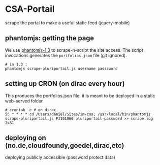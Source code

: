 # CSA-Portail
scrape the portal to make a useful static feed (jquery-mobile)

## phantomjs: getting the page
We use [phantomjs-1.3](http://www.phantomjs.org/) to scrape-n-script the site access.
The script invocations generates the `portfolios.json` file (git ignored).

    # in 1.3 : 
    phantomjs scrape-pluriportail.js username passsword

## setting up CRON (on dirac every hour)
This produces the portfolios.json file. it is meant to be deployed in a static web-served folder.

    # crontab -e # on dirac
    55 * * * * cd /Users/daniel/Sites/im-csa; /usr/local/bin/phantomjs scrape-pluriportail.js P3101060 pluriportail-password >> scrape.log 2>&1
    
## deploying on (no.de,cloudfoundy,goedel,dirac,etc)
deploying publicly accessible (password protect data)

